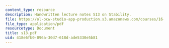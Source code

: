 ```yaml
---
content_type: resource
description: Handwritten lecture notes S13 on Stability.
file: https://ol-ocw-studio-app-production.s3.amazonaws.com/courses/16-01-unified-engineering-i-ii-iii-iv-fall-2005-spring-2006/418e6fb0096a30d7618dade5330e5b81_s13.pdf
file_type: application/pdf
resourcetype: Document
title: s13.pdf
uid: 418e6fb0-096a-30d7-618d-ade5330e5b81
---
```

